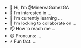 - 👋 Hi, I’m @MinervaGomezGA
- 👀 I’m interested in ...
- 🌱 I’m currently learning ...
- 💞️ I’m looking to collaborate on ...
- 📫 How to reach me ...
- 😄 Pronouns: ...
- ⚡ Fun fact: ...

<!---
MinervaGomezGA/MinervaGomezGA is a ✨ special ✨ repository because its `README.md` (this file) appears on your GitHub profile.
You can click the Preview link to take a look at your changes.
--->

